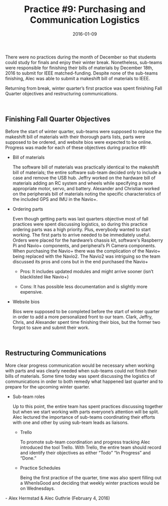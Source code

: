 ﻿---
layout: post
title: "Practice #9: Purchasing and Communication Logistics"
date: "2016-01-09"
categories: jekyll update
---

There were no practices during the month of December so that students could
study for finals and enjoy their winter break. Nonetheless, sub-teams were
responsible for finishing their bills of materials by December 18th, 2016 to
submit for IEEE matched-funding. Despite none of the sub-teams finishing, Alec
was able to submit a makeshift bill of materials to IEEE.

Returning from break, winter quarter’s first practice was spent finishing Fall
Quarter objectives and restructuring communications.

 

Finishing Fall Quarter Objectives
---------------------------------

Before the start of winter quarter, sub-teams were supposed to replace the
makeshift bill of materials with their thorough parts lists, parts were supposed
to be ordered, and website bios were expected to be online. Progress was made
for each of these objectives during practice \#9:

-   Bill of materials

    The software bill of materials was practically identical to the makeshift
    bill of materials; the entire software sub-team decided only to include a
    case and remove the USB hub. Jeffry worked on the hardware bill of materials
    adding an RC system and wheels while specifying a more appropriate motor,
    servo, and battery. Alexander and Christian worked on the peripherals bill
    of materials noting the specific characteristics of the included GPS and IMU
    in the Navio+.

-   Ordering parts

    Even though getting parts was last quarters objective most of fall practices
    were spent discussing logistics, so during this practice ordering parts was
    a high priority. Plus, everybody wanted to start working. The first parts to
    arrive needed to be immediately useful. Orders were placed for the
    hardware’s chassis kit, software's Raspberry Pi and Navio+ components, and
    peripheral’s Pi Camera components. When purchasing the Navio+ there was the
    complication of the Navio+ being replaced with the Navio2. The Navio2 was
    intriguing so the team discussed its pros and cons but in the end purchased
    the Navio+

    -   Pros: It includes updated modules and might arrive sooner (isn’t
        blacklisted like Navio+)

    -   Cons: It has possible less documentation and is slightly more expensive.

-   Website bios

    Bios were supposed to be completed before the start of winter quarter in
    order to add a more personalized front to our team. Clark, Jeffry, Chris,
    and Alexander spent time finishing their bios, but the former two forgot to
    save and submit their work.

     

Restructuring Communications
----------------------------

More clear progress communication would be necessary when working with parts and
was clearly needed when sub-teams could not finish their bills of materials.
Some time today was spent discussing the logistics of communications in order to
both remedy what happened last quarter and to prepare for the upcoming winter
quarter.

-   Sub-team roles

    Up to this point, the entire team has spent practices discussing together
    but when we start working with parts everyone’s attention will be split.
    Alec lectured the importance of sub-teams coordinating their efforts with
    one and other by using sub-team leads as liaisons.

    -   Trello

        To promote sub-team coordination and progress tracking Alec introduced
        the tool Trello. With Trello, the entire team should record and identify
        their objectives as either “Todo” “In Progress” and “Done.”

    -   Practice Schedules

        Being the first practice of the quarter, time was also spent filling out
        a WhenIsGood and deciding that weekly winter practices would be on
        Wednesdays.

\- Alex Hermstad & Alec Guthrie (February 4, 2016)
